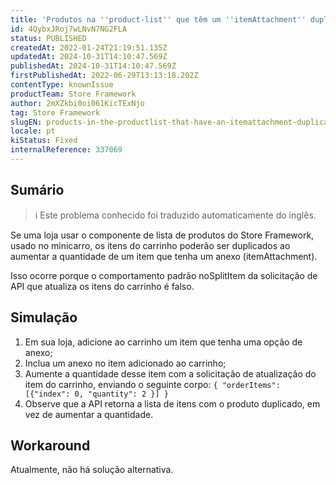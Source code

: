```yaml
---
title: 'Produtos na ''product-list'' que têm um ''itemAttachment'' duplicado quando a quantidade é aumentada'
id: 4QybxJRoj7wLNvN7NG2FLA
status: PUBLISHED
createdAt: 2022-01-24T21:19:51.135Z
updatedAt: 2024-10-31T14:10:47.569Z
publishedAt: 2024-10-31T14:10:47.569Z
firstPublishedAt: 2022-06-29T13:13:18.202Z
contentType: knownIssue
productTeam: Store Framework
author: 2mXZkbi0oi061KicTExNjo
tag: Store Framework
slugEN: products-in-the-productlist-that-have-an-itemattachment-duplicate-when-the-quantity-is-increased
locale: pt
kiStatus: Fixed
internalReference: 337069
---
```


## Sumário

>ℹ️ Este problema conhecido foi traduzido automaticamente do inglês.


Se uma loja usar o componente de lista de produtos do Store Framework, usado no minicarro, os itens do carrinho poderão ser duplicados ao aumentar a quantidade de um item que tenha um anexo (itemAttachment).

Isso ocorre porque o comportamento padrão noSplitItem da solicitação de API que atualiza os itens do carrinho é falso.

## Simulação



1. Em sua loja, adicione ao carrinho um item que tenha uma opção de anexo;
2. Inclua um anexo no item adicionado ao carrinho;
3. Aumente a quantidade desse item com a solicitação de atualização do item do carrinho, enviando o seguinte corpo:
`{ "orderItems": [{"index": 0, "quantity": 2 }] }`
4. Observe que a API retorna a lista de itens com o produto duplicado, em vez de aumentar a quantidade.



## Workaround


Atualmente, não há solução alternativa.






